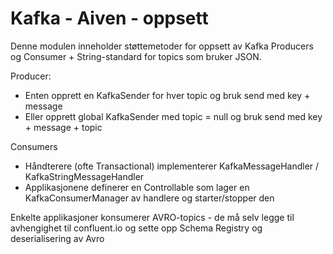 # Kafka - Aiven - oppsett
Denne modulen inneholder støttemetoder for oppsett av Kafka Producers og Consumer + String-standard for topics som bruker JSON.

Producer:
* Enten opprett en KafkaSender for hver topic og bruk send med key + message
* Eller opprett global KafkaSender med topic = null og bruk send med key + message + topic

Consumers
* Håndterere (ofte Transactional) implementerer KafkaMessageHandler / KafkaStringMessageHandler
* Applikasjonene definerer en Controllable som lager en KafkaConsumerManager av handlere og starter/stopper den

Enkelte applikasjoner konsumerer AVRO-topics - de må selv legge til avhengighet til confluent.io og sette opp Schema Registry og deserialisering av Avro

